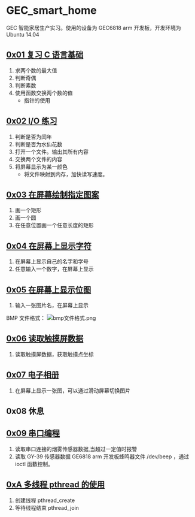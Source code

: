 # GEC_smart_home

GEC 智能家居生产实习。使用的设备为 GEC6818 arm 开发板，开发环境为 Ubuntu 14.04

## [0x01 复习 C 语言基础](https://github.com/cxyzzz/GEC_smart_home/tree/master/day_1)

1. 求两个数的最大值
2. 判断奇偶
3. 判断素数
4. 使用函数交换两个数的值
    - 指针的使用

## [0x02 I/O 练习](https://github.com/cxyzzz/GEC_smart_home/tree/master/day_2)

1. 判断是否为闰年
2. 判断是否为水仙花数
3. 打开一个文件。输出其所有内容
4. 交换两个文件的内容
5. 将屏幕显示为某一颜色
    - 将文件映射到内存，加快读写速度。

## [0x03 在屏幕绘制指定图案](https://github.com/cxyzzz/GEC_smart_home/tree/master/day_3)

1. 画一个矩形
2. 画一个圆
3. 在任意位置画一个任意长度的矩形

## [0x04 在屏幕上显示字符](https://github.com/cxyzzz/GEC_smart_home/tree/master/day_4)

1. 在屏幕上显示自己的名字和学号
2. 任意输入一个数字，在屏幕上显示

## [0x05 在屏幕上显示位图](https://github.com/cxyzzz/GEC_smart_home/tree/master/day_5)

1. 输入一张图片名，在屏幕上显示

BMP 文件格式：
![bmp文件格式.png](https://i.loli.net/2019/06/27/5d14ba5dd16d076060.png)

## [0x06 读取触摸屏数据](https://github.com/cxyzzz/GEC_smart_home/tree/master/day_6)

1. 读取触摸屏数据，获取触摸点坐标

## [0x07 电子相册](https://github.com/cxyzzz/GEC_smart_home/tree/master/day_7)

1. 在屏幕上显示一张图，可以通过滑动屏幕切换图片

## 0x08 休息

## [0x09 串口编程](https://github.com/cxyzzz/GEC_smart_home/tree/master/day_9)

1. 读取串口连接的烟雾传感器数据,当超过一定值时报警
2. 读取 GY-39 传感器数据
GE6818 arm 开发板蜂鸣器文件 /dev/beep ，通过 ioctl 函数控制。

## [0xA 多线程 pthread 的使用](https://github.com/cxyzzz/GEC_smart_home/tree/master/day_10)

1. 创建线程 pthread_create
2. 等待线程结束 pthread_join
